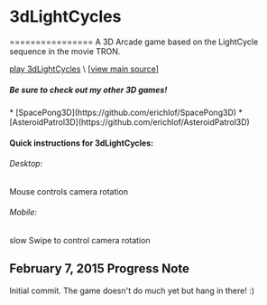 # 3dLightCycles
================
A 3D Arcade game based on the LightCycle sequence in the movie TRON. <br>

[play 3dLightCycles](http://erichlof.github.io/3dLightCycles/3dLightCycles.html)
\ [[view main source](https://github.com/erichlof/3dLightCycles/blob/gh-pages/3dLightCycles.html)\]

<h5>Be sure to check out my other 3D games!</h5>
* [SpacePong3D](https://github.com/erichlof/SpacePong3D)
* [AsteroidPatrol3D](https://github.com/erichlof/AsteroidPatrol3D)


<h4>Quick instructions for 3dLightCycles:</h4>
<h6>Desktop:</h6> 
Mouse controls camera rotation <br>


<h6>Mobile:</h6> 
slow Swipe to control camera rotation <br>


February 7, 2015 Progress Note
--------------------------------

Initial commit.  The game doesn't do much yet but hang in there! :)
